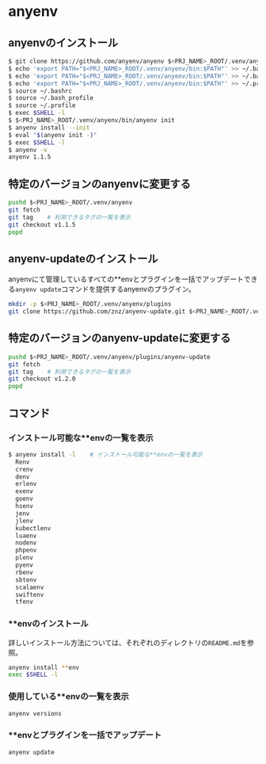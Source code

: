 # anyenv

## anyenvのインストール

```bash
$ git clone https://github.com/anyenv/anyenv $<PRJ_NAME>_ROOT/.venv/anyenv
$ echo 'export PATH="$<PRJ_NAME>_ROOT/.venv/anyenv/bin:$PATH"' >> ~/.bashrc
$ echo 'export PATH="$<PRJ_NAME>_ROOT/.venv/anyenv/bin:$PATH"' >> ~/.bash_profile
$ echo 'export PATH="$<PRJ_NAME>_ROOT/.venv/anyenv/bin:$PATH"' >> ~/.profile
$ source ~/.bashrc
$ source ~/.bash_profile
$ source ~/.profile
$ exec $SHELL -l
$ $<PRJ_NAME>_ROOT/.venv/anyenv/bin/anyenv init
$ anyenv install --init
$ eval "$(anyenv init -)"
$ exec $SHELL -l
$ anyenv -v
anyenv 1.1.5
```

## 特定のバージョンのanyenvに変更する

```bash
pushd $<PRJ_NAME>_ROOT/.venv/anyenv
git fetch
git tag    # 利用できるタグの一覧を表示
git checkout v1.1.5
popd
```

## anyenv-updateのインストール

anyenvにて管理しているすべての**envとプラグインを一括でアップデートできる`anyenv update`コマンドを提供するanyenvのプラグイン。

```bash
mkdir -p $<PRJ_NAME>_ROOT/.venv/anyenv/plugins
git clone https://github.com/znz/anyenv-update.git $<PRJ_NAME>_ROOT/.venv/anyenv/plugins/anyenv-update
```

## 特定のバージョンのanyenv-updateに変更する

```bash
pushd $<PRJ_NAME>_ROOT/.venv/anyenv/plugins/anyenv-update
git fetch
git tag    # 利用できるタグの一覧を表示
git checkout v1.2.0
popd
```

## コマンド

### インストール可能な**envの一覧を表示

```bash
$ anyenv install -l    # インストール可能な**envの一覧を表示
  Renv
  crenv
  denv
  erlenv
  exenv
  goenv
  hsenv
  jenv
  jlenv
  kubectlenv
  luaenv
  nodenv
  phpenv
  plenv
  pyenv
  rbenv
  sbtenv
  scalaenv
  swiftenv
  tfenv
```

### **envのインストール

詳しいインストール方法については、それぞれのディレクトリの`README.md`を参照。

```bash
anyenv install **env
exec $SHELL -l
```

### 使用している**envの一覧を表示

```bash
anyenv versions
```

### **envとプラグインを一括でアップデート

```bash
anyenv update
```
